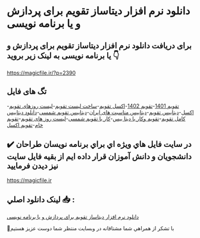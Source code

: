 # دانلود نرم افزار دیتاساز تقویم برای پردازش و یا برنامه نویسی

## برای دریافت دانلود نرم افزار دیتاساز تقویم برای پردازش و یا برنامه نویسی به لینک زیر بروید 👇

https://magicfile.ir/?p=2390

## تگ های فایل

-[تقویم 1401](https://magicfile.ir/product/%d9%86%d8%b1%d9%85-%d8%a7%d9%81%d8%b2%d8%a7%d8%b1-%d8%af%db%8c%d8%aa%d8%a7%d8%b3%d8%a7%d8%b2-%d8%aa%d9%82%d9%88%db%8c%d9%85-%d8%a8%d8%b1%d8%a7%db%8c-%d9%be%d8%b1%d8%af%d8%a7%d8%b2%d8%b4-%d9%88-%db%8c%d8%a7-%d8%a8%d8%b1%d9%86%d8%a7%d9%85%d9%87-%d9%86%d9%88%db%8c%d8%b3%db%8c/)-[تقویم 1402](https://magicfile.ir/product/%d9%86%d8%b1%d9%85-%d8%a7%d9%81%d8%b2%d8%a7%d8%b1-%d8%af%db%8c%d8%aa%d8%a7%d8%b3%d8%a7%d8%b2-%d8%aa%d9%82%d9%88%db%8c%d9%85-%d8%a8%d8%b1%d8%a7%db%8c-%d9%be%d8%b1%d8%af%d8%a7%d8%b2%d8%b4-%d9%88-%db%8c%d8%a7-%d8%a8%d8%b1%d9%86%d8%a7%d9%85%d9%87-%d9%86%d9%88%db%8c%d8%b3%db%8c/)-[اکسل تقویم](https://magicfile.ir/product/%d9%86%d8%b1%d9%85-%d8%a7%d9%81%d8%b2%d8%a7%d8%b1-%d8%af%db%8c%d8%aa%d8%a7%d8%b3%d8%a7%d8%b2-%d8%aa%d9%82%d9%88%db%8c%d9%85-%d8%a8%d8%b1%d8%a7%db%8c-%d9%be%d8%b1%d8%af%d8%a7%d8%b2%d8%b4-%d9%88-%db%8c%d8%a7-%d8%a8%d8%b1%d9%86%d8%a7%d9%85%d9%87-%d9%86%d9%88%db%8c%d8%b3%db%8c/)-[ساخت لیست تقویم](https://magicfile.ir/product/%d9%86%d8%b1%d9%85-%d8%a7%d9%81%d8%b2%d8%a7%d8%b1-%d8%af%db%8c%d8%aa%d8%a7%d8%b3%d8%a7%d8%b2-%d8%aa%d9%82%d9%88%db%8c%d9%85-%d8%a8%d8%b1%d8%a7%db%8c-%d9%be%d8%b1%d8%af%d8%a7%d8%b2%d8%b4-%d9%88-%db%8c%d8%a7-%d8%a8%d8%b1%d9%86%d8%a7%d9%85%d9%87-%d9%86%d9%88%db%8c%d8%b3%db%8c/)-[لیست روزهای تقویم اکسل](https://magicfile.ir/product/%d9%86%d8%b1%d9%85-%d8%a7%d9%81%d8%b2%d8%a7%d8%b1-%d8%af%db%8c%d8%aa%d8%a7%d8%b3%d8%a7%d8%b2-%d8%aa%d9%82%d9%88%db%8c%d9%85-%d8%a8%d8%b1%d8%a7%db%8c-%d9%be%d8%b1%d8%af%d8%a7%d8%b2%d8%b4-%d9%88-%db%8c%d8%a7-%d8%a8%d8%b1%d9%86%d8%a7%d9%85%d9%87-%d9%86%d9%88%db%8c%d8%b3%db%8c/)-[دیتابیس تقویم](https://magicfile.ir/product/%d9%86%d8%b1%d9%85-%d8%a7%d9%81%d8%b2%d8%a7%d8%b1-%d8%af%db%8c%d8%aa%d8%a7%d8%b3%d8%a7%d8%b2-%d8%aa%d9%82%d9%88%db%8c%d9%85-%d8%a8%d8%b1%d8%a7%db%8c-%d9%be%d8%b1%d8%af%d8%a7%d8%b2%d8%b4-%d9%88-%db%8c%d8%a7-%d8%a8%d8%b1%d9%86%d8%a7%d9%85%d9%87-%d9%86%d9%88%db%8c%d8%b3%db%8c/)-[دیتابیس مناسبت های ایران](https://magicfile.ir/product/%d9%86%d8%b1%d9%85-%d8%a7%d9%81%d8%b2%d8%a7%d8%b1-%d8%af%db%8c%d8%aa%d8%a7%d8%b3%d8%a7%d8%b2-%d8%aa%d9%82%d9%88%db%8c%d9%85-%d8%a8%d8%b1%d8%a7%db%8c-%d9%be%d8%b1%d8%af%d8%a7%d8%b2%d8%b4-%d9%88-%db%8c%d8%a7-%d8%a8%d8%b1%d9%86%d8%a7%d9%85%d9%87-%d9%86%d9%88%db%8c%d8%b3%db%8c/)-[دیتابیس تقویم شمسی](https://magicfile.ir/product/%d9%86%d8%b1%d9%85-%d8%a7%d9%81%d8%b2%d8%a7%d8%b1-%d8%af%db%8c%d8%aa%d8%a7%d8%b3%d8%a7%d8%b2-%d8%aa%d9%82%d9%88%db%8c%d9%85-%d8%a8%d8%b1%d8%a7%db%8c-%d9%be%d8%b1%d8%af%d8%a7%d8%b2%d8%b4-%d9%88-%db%8c%d8%a7-%d8%a8%d8%b1%d9%86%d8%a7%d9%85%d9%87-%d9%86%d9%88%db%8c%d8%b3%db%8c/)-[دانلود ديتابيس کامل تقویم](https://magicfile.ir/product/%d9%86%d8%b1%d9%85-%d8%a7%d9%81%d8%b2%d8%a7%d8%b1-%d8%af%db%8c%d8%aa%d8%a7%d8%b3%d8%a7%d8%b2-%d8%aa%d9%82%d9%88%db%8c%d9%85-%d8%a8%d8%b1%d8%a7%db%8c-%d9%be%d8%b1%d8%af%d8%a7%d8%b2%d8%b4-%d9%88-%db%8c%d8%a7-%d8%a8%d8%b1%d9%86%d8%a7%d9%85%d9%87-%d9%86%d9%88%db%8c%d8%b3%db%8c/)-[تقویم وکار با دیتا بیس](https://magicfile.ir/product/%d9%86%d8%b1%d9%85-%d8%a7%d9%81%d8%b2%d8%a7%d8%b1-%d8%af%db%8c%d8%aa%d8%a7%d8%b3%d8%a7%d8%b2-%d8%aa%d9%82%d9%88%db%8c%d9%85-%d8%a8%d8%b1%d8%a7%db%8c-%d9%be%d8%b1%d8%af%d8%a7%d8%b2%d8%b4-%d9%88-%db%8c%d8%a7-%d8%a8%d8%b1%d9%86%d8%a7%d9%85%d9%87-%d9%86%d9%88%db%8c%d8%b3%db%8c/)-[کار با تقویم شمسی](https://magicfile.ir/product/%d9%86%d8%b1%d9%85-%d8%a7%d9%81%d8%b2%d8%a7%d8%b1-%d8%af%db%8c%d8%aa%d8%a7%d8%b3%d8%a7%d8%b2-%d8%aa%d9%82%d9%88%db%8c%d9%85-%d8%a8%d8%b1%d8%a7%db%8c-%d9%be%d8%b1%d8%af%d8%a7%d8%b2%d8%b4-%d9%88-%db%8c%d8%a7-%d8%a8%d8%b1%d9%86%d8%a7%d9%85%d9%87-%d9%86%d9%88%db%8c%d8%b3%db%8c/)-[لیست روز های تقویم](https://magicfile.ir/product/%d9%86%d8%b1%d9%85-%d8%a7%d9%81%d8%b2%d8%a7%d8%b1-%d8%af%db%8c%d8%aa%d8%a7%d8%b3%d8%a7%d8%b2-%d8%aa%d9%82%d9%88%db%8c%d9%85-%d8%a8%d8%b1%d8%a7%db%8c-%d9%be%d8%b1%d8%af%d8%a7%d8%b2%d8%b4-%d9%88-%db%8c%d8%a7-%d8%a8%d8%b1%d9%86%d8%a7%d9%85%d9%87-%d9%86%d9%88%db%8c%d8%b3%db%8c/)-[تقویم خام](https://magicfile.ir/product/%d9%86%d8%b1%d9%85-%d8%a7%d9%81%d8%b2%d8%a7%d8%b1-%d8%af%db%8c%d8%aa%d8%a7%d8%b3%d8%a7%d8%b2-%d8%aa%d9%82%d9%88%db%8c%d9%85-%d8%a8%d8%b1%d8%a7%db%8c-%d9%be%d8%b1%d8%af%d8%a7%d8%b2%d8%b4-%d9%88-%db%8c%d8%a7-%d8%a8%d8%b1%d9%86%d8%a7%d9%85%d9%87-%d9%86%d9%88%db%8c%d8%b3%db%8c/)-[تقویم اکسل](https://magicfile.ir/product/%d9%86%d8%b1%d9%85-%d8%a7%d9%81%d8%b2%d8%a7%d8%b1-%d8%af%db%8c%d8%aa%d8%a7%d8%b3%d8%a7%d8%b2-%d8%aa%d9%82%d9%88%db%8c%d9%85-%d8%a8%d8%b1%d8%a7%db%8c-%d9%be%d8%b1%d8%af%d8%a7%d8%b2%d8%b4-%d9%88-%db%8c%d8%a7-%d8%a8%d8%b1%d9%86%d8%a7%d9%85%d9%87-%d9%86%d9%88%db%8c%d8%b3%db%8c/)

## ✔️ در سايت فايل هاي ويژه اي براي برنامه نويسان طراحان دانشجويان و دانش آموزان قرار داده ايم از بقيه فايل سايت نيز ديدن فرماييد

https://magicfile.ir


## لينک دانلود اصلي 📥 :

[دانلود نرم افزار دیتاساز تقویم برای پردازش و یا برنامه نویسی](https://magicfile.ir/product/%d9%86%d8%b1%d9%85-%d8%a7%d9%81%d8%b2%d8%a7%d8%b1-%d8%af%db%8c%d8%aa%d8%a7%d8%b3%d8%a7%d8%b2-%d8%aa%d9%82%d9%88%db%8c%d9%85-%d8%a8%d8%b1%d8%a7%db%8c-%d9%be%d8%b1%d8%af%d8%a7%d8%b2%d8%b4-%d9%88-%db%8c%d8%a7-%d8%a8%d8%b1%d9%86%d8%a7%d9%85%d9%87-%d9%86%d9%88%db%8c%d8%b3%db%8c/) 


🙏با تشکر از همراهي شما مشتاقانه در وبسایت منتظر شما دوست عزیز هستیم

